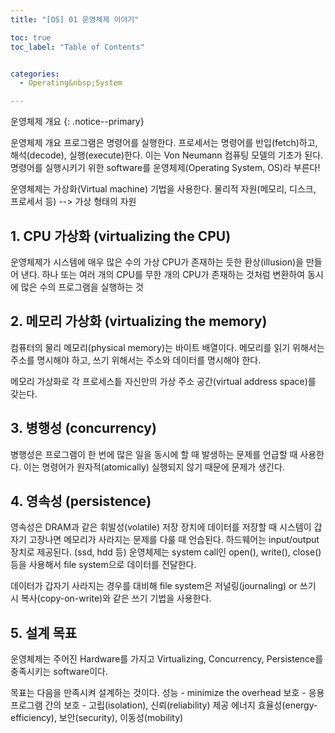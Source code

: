 ```yaml
---
title: "[OS] 01 운영체제 이야기"

toc: true
toc_label: "Table of Contents"


categories:
  - Operating&nbsp;System

---
```


운영체제 개요
{: .notice--primary}

운영체제 개요
프로그램은 명령어를 실행한다. 프로세서는 명령어를 반입(fetch)하고, 해석(decode), 실행(execute)한다.
이는 Von Neumann 컴퓨팅 모델의 기초가 된다.
명령어를 실행시키기 위한 software를 운영체제(Operating System, OS)라 부른다!

운영체제는 가상화(Virtual machine) 기법을 사용한다.
물리적 자원(메모리, 디스크, 프로세서 등) --> 가상 형태의 자원
  
## 1. CPU 가상화 (virtualizing the CPU)

운영체제가 시스템에 매우 많은 수의 가상 CPU가 존재하는 듯한 환상(illusion)을 만들어 낸다.
하나 또는 여러 개의 CPU를 무한 개의 CPU가 존재하는 것처럼 변환하여 동시에 많은 수의 프로그램을 실행하는 것


## 2. 메모리 가상화 (virtualizing the memory)
컴퓨터의 물리 메모리(physical memory)는 바이트 배열이다.
메모리를 읽기 위해서는 주소를 명시해야 하고, 쓰기 위해서는 주소와 데이터를 명시해야 한다.

메모리 가상화로 각 프로세스틑 자신만의 가상 주소 공간(virtual address space)를 갖는다.


## 3. 병행성 (concurrency)
병행성은 프로그램이 한 번에 많은 일을 동시에 할 때 발생하는 문제를 언급할 때 사용한다.
이는 명령어가 원자적(atomically) 실행되지 않기 때문에 문제가 생긴다.


## 4. 영속성 (persistence)
영속성은 DRAM과 같은 휘발성(volatile) 저장 장치에 데이터를 저장할 때 시스템이 갑자기 고장나면 메모리가 사라지는 문제를 다룰 때 언습된다.
하드웨어는 input/output 장치로 제공된다. (ssd, hdd 등)
운영체제는 system call인 open(), write(), close() 등을 사용해서 file system으로 데이터를 전달한다.

데이터가 갑자기 사라지는 경우를 대비해 file system은 저널링(journaling) or 쓰기 시 복사(copy-on-write)와 같은 쓰기 기법을 사용한다.

## 5. 설계 목표
운영체제는 주어진 Hardware를 가지고 Virtualizing, Concurrency, Persistence를 충족시키는 software이다.

목표는 다음을 만족시켜 설계하는 것이다.
성능 - minimize the overhead
보호 - 응용프로그램 간의 보호 - 고립(isolation), 신뢰(reliability) 제공
에너지 효율성(energy-efficiency), 보안(security), 이동성(mobility)
